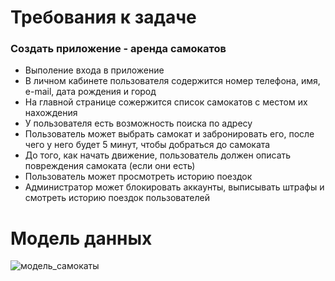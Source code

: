# Требования к задаче
### Создать приложение - аренда самокатов
+ Выполение входа в приложение
+ В личном кабинете пользователя содержится номер телефона, имя, e-mail, дата рождения и город
+ На главной странице сожержится список самокатов с местом их нахождения
+ У пользователя есть возможность поиска по адресу
+ Пользователь может выбрать самокат и забронировать его, после чего у него будет 5 минут, чтобы добраться до самоката
+ До того, как начать движение, пользователь должен описать повреждения самоката (если они есть)
+ Пользователь может просмотреть историю поездок
+ Администратор может блокировать аккаунты, выписывать штрафы и смотреть историю поездок пользователей


# Модель данных
![модель_самокаты](https://user-images.githubusercontent.com/104301958/198287038-1b643984-ebb9-4f95-bbea-e43dfb60cf92.jpg)

